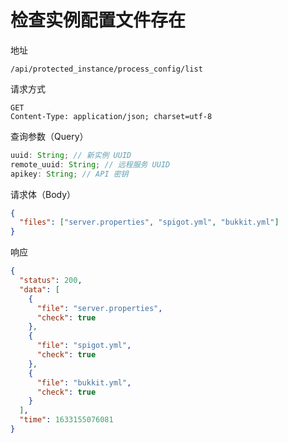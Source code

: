 # 检查实例配置文件存在

地址

```
/api/protected_instance/process_config/list
```

请求方式

```
GET
Content-Type: application/json; charset=utf-8
```

查询参数（Query）

```js
uuid: String; // 新实例 UUID
remote_uuid: String; // 远程服务 UUID
apikey: String; // API 密钥
```

请求体（Body）

```json
{
  "files": ["server.properties", "spigot.yml", "bukkit.yml"]
}
```

响应

```json
{
  "status": 200,
  "data": [
    {
      "file": "server.properties",
      "check": true
    },
    {
      "file": "spigot.yml",
      "check": true
    },
    {
      "file": "bukkit.yml",
      "check": true
    }
  ],
  "time": 1633155076081
}
```
